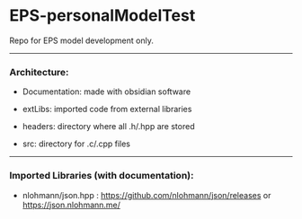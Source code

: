 # EPS-personalModelTest
Repo for EPS model development only.

---

### Architecture:
- Documentation: made with obsidian software
- extLibs: imported code from external libraries

- headers: directory where all .h/.hpp are stored
- src: directory for .c/.cpp files

---

### Imported Libraries (with documentation):
- nlohmann/json.hpp : https://github.com/nlohmann/json/releases or https://json.nlohmann.me/ 

